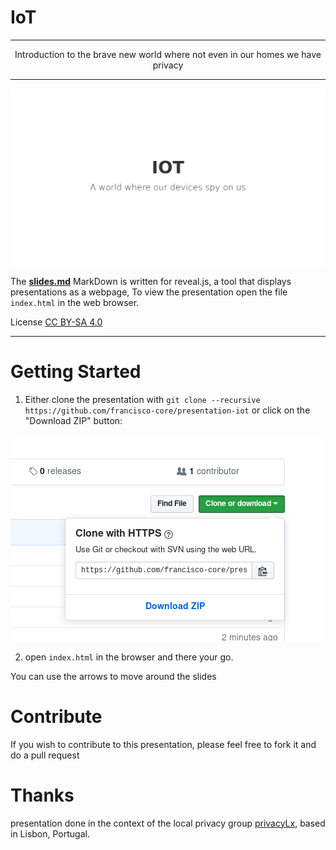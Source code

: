 # IoT

-----
<center>Introduction to the brave new world where not even in our homes we have privacy</center>

----

![First Slide](images/header.png)

The [**slides.md**](./slides.md) MarkDown is written for reveal.js, a tool that displays presentations as a webpage, To view the presentation open the file `index.html` in the web browser.

License [CC BY-SA 4.0](http://creativecommons.org/licenses/by-sa/4.0/)

---

# Getting Started

1. Either clone the presentation with `git clone --recursive https://github.com/francisco-core/presentation-iot` or click on the "Download ZIP" button:

![](images/download-zip.png)

2. open `index.html` in the browser and there your go.

You can use the arrows to move around the slides

# Contribute

If you wish to contribute to this presentation, please feel free to fork it and do a pull request

# Thanks

presentation done in the context of the local privacy group [privacyLx](https://privacylx.org), based in Lisbon, Portugal.